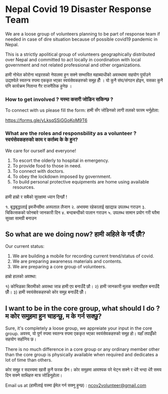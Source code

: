 # Nepal Covid 19 Disaster Response Team

We are a loose group of volunteers planning to be part of response team if needed in case of dire situation because of possible covid19 pandemic in Nepal.

This is a strictly apolitical group of volunteers geographically distributed over Nepal and committed to act locally in coordination with local government and not related professional and other organizations.

हामी नोभेल कोरोना भाइरसको नेपालमा हुन सक्ने सम्भावित महाब्याधीको अवस्थामा सहयोग पुर्याउने उद्यश्येले स्वतन्त्र रुपमा एककृत भएका स्वयंसेवकहरुको समूह हौँ । यो कुनै संघ/संगठन होइन, यसका कुनै पनि कार्यक्रम नितान्त गैर राजनैतिक हुनेछ ।

### How to get involved ? यस्मा कसरी जोडिन सकिन्छ ?
To connect with us please fill the form: 
हामी सँग जोडिनको लागी तलको फारम भर्नुहोला:

https://forms.gle/yLksqSSiGGoKoM9T6

### What are the roles and responsbility as a volunteer ? स्वयंसेवकहरुको काम र कर्तब्य के के हुन?

We care for ourself and everyone!

1. To escort the olderly to hospital in emergency.
2. To provide food to those in need.
3. To connect with doctors.
4. To obey the lockdown imposed by government.
5. To build personal protective equipments are home using available resources.

हामी हाम्रो र सबैको सुरक्षामा ध्यान दिन्छौं !

१. बृद्धबृद्धालाई इमर्जेन्सीमा अस्पताल लैजान
२. अभावमा रहेकालाई खाद्यान्न उपलब्ध गराउन 
३. चिकित्सकको फोनबारे जानकारी दिन 
४. बन्दाबन्दीको पालान गराउन 
५. उपलब्ध सामान प्रयोग गरी घरैमा सुरक्षा सामग्री बनाउन

## So what are we doing now? हामी अहिले के गर्दै छौँ?

Our current status:

1. We are building a mobile for recording current trend/status of covid.
2. We are preparing awareness materials and contents.
3. We are preparing a core group of volunteers.

हाम्रो हालको अवश्था:

१) कोभिडका बिरामीको अवस्था जान्न हामी एप बनाउँदै छौ।
२) हामी जानकारी मुलक सामाग्रीहरु बनाउँदै छौँ।
३) हामी स्वयंसेवकहरुको कोर समुह बनाउँदै छौँ।

## I want to be in the core group, what should I do ? म कोर समुहमा हुन चाहन्छु, म के गर्न सक्छु?

Sure, it's completely a loose group, we appreiate your input in the core group.
अवस्य, यो पुर्ण रुपमा स्वतन्त्र रुपमा एककृत भएका स्वयंसेवकहरुको समूह हो। यहाँ तपाईँको सहयोग सर्हानिय छ।

There is no much difference in a core group or any ordinary member other than the core group is physically available when required and dedicates a lot of time than others.

कोर समुह र सदस्यमा खासै कुनै फरक छैन। कोर समुहमा आवश्यक परे भेट्न सक्ने र धेरै भन्दा धेरै समय दिन सक्ने साथिहरु मात्र जोडिनुहोला।

Email us at (हामीलाई यस्मा ईमेल गर्न सक्नु हुन्छ) : ncov2volunteer@gmail.com




